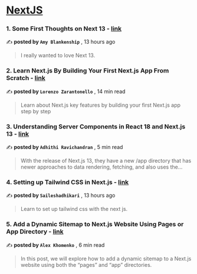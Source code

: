 
<h1><a href=https://medium.com/tag/nextjs/recommended target="_blank" rel="noopener noreferrer">NextJS</a></h1>
<h3>1. Some First Thoughts on Next 13 - <a href=https://medium.com/@amy-blankenship?source=tag_recommended_feed---------0-84----------nextjs----------dd816cf0_ab80_4009_a107_8720513c04d2------- target="_blank" rel="noopener noreferrer">link</a></h3>

✍️ **posted by `Amy Blankenship`** <date> , 13 hours ago</date>

<blockquote>I really wanted to love Next 13.</blockquote>

<h3>2. Learn Next.js By Building Your First Next.js App From Scratch - <a href=https://medium.com/@lorenzozar?source=tag_recommended_feed---------1-107----------nextjs----------dd816cf0_ab80_4009_a107_8720513c04d2------- target="_blank" rel="noopener noreferrer">link</a></h3>

✍️ **posted by `Lorenzo Zarantonello`** <date> , 14 min read</date>

<blockquote>Learn about Next.js key features by building your first Next.js app step by step</blockquote>

<h3>3. Understanding Server Components in React 18 and Next.js 13 - <a href=https://medium.com/@adhithiravi?source=tag_recommended_feed---------2-85----------nextjs----------dd816cf0_ab80_4009_a107_8720513c04d2------- target="_blank" rel="noopener noreferrer">link</a></h3>

✍️ **posted by `Adhithi Ravichandran`** <date> , 5 min read</date>

<blockquote>With the release of Next.js 13, they have a new /app directory that has newer approaches to data rendering, fetching, and also uses the…</blockquote>

<h3>4. Setting up Tailwind CSS in Next.js - <a href=https://medium.com/@saileshadhikari72?source=tag_recommended_feed---------3-84----------nextjs----------dd816cf0_ab80_4009_a107_8720513c04d2------- target="_blank" rel="noopener noreferrer">link</a></h3>

✍️ **posted by `Saileshadhikari`** <date> , 13 hours ago</date>

<blockquote>Learn to set up tailwind css with the next js.</blockquote>

<h3>5. Add a Dynamic Sitemap to Next.js Website Using Pages or App Directory - <a href=https://medium.com/@alexkhomenko?source=tag_recommended_feed---------4-107----------nextjs----------dd816cf0_ab80_4009_a107_8720513c04d2------- target="_blank" rel="noopener noreferrer">link</a></h3>

✍️ **posted by `Alex Khomenko`** <date> , 6 min read</date>

<blockquote>In this post, we will explore how to add a dynamic sitemap to a Next.js website using both the “pages” and “app” directories.</blockquote>

